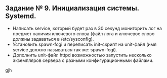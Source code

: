 ## Задание № 9. Инициализация системы. Systemd. ##
- Написать service, который будет раз в 30 секунд мониторить лог на предмет наличия ключевого слова (файл лога и ключевое слово должны задаваться в /etc/sysconfig).
- Установить spawn-fcgi и переписать init-скрипт на unit-файл (имя service должно называться так же: spawn-fcgi).
- Дополнить unit-файл httpd возможностью запустить несколько экземпляров сервера с разными конфигурационными файлами.

gjh
